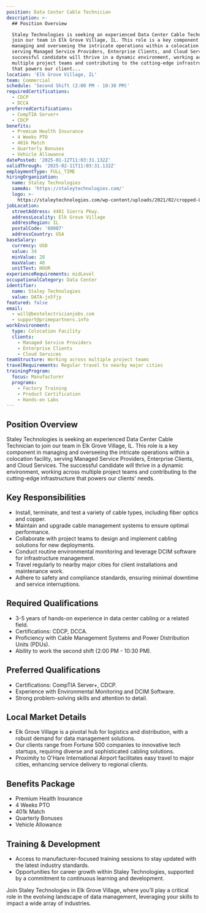 ```yaml
---
position: Data Center Cable Technician
description: >-
  ## Position Overview

  Staley Technologies is seeking an experienced Data Center Cable Technician to
  join our team in Elk Grove Village, IL. This role is a key component in
  managing and overseeing the intricate operations within a colocation facility,
  serving Managed Service Providers, Enterprise Clients, and Cloud Services. The
  successful candidate will thrive in a dynamic environment, working across
  multiple project teams and contributing to the cutting-edge infrastructure
  that powers our client...
location: 'Elk Grove Village, IL'
team: Commercial
schedule: 'Second Shift (2:00 PM - 10:30 PM)'
requiredCertifications:
  - CDCP
  - DCCA
preferredCertifications:
  - CompTIA Server+
  - CDCP
benefits:
  - Premium Health Insurance
  - 4 Weeks PTO
  - 401k Match
  - Quarterly Bonuses
  - Vehicle Allowance
datePosted: '2025-01-12T11:03:31.132Z'
validThrough: '2025-02-11T11:03:31.132Z'
employmentType: FULL_TIME
hiringOrganization:
  name: Staley Technologies
  sameAs: 'https://staleytechnologies.com/'
  logo: >-
    https://staleytechnologies.com/wp-content/uploads/2021/02/cropped-Logo_StaleyTechnologies.png
jobLocation:
  streetAddress: 4481 Sierra Pkwy.
  addressLocality: Elk Grove Village
  addressRegion: IL
  postalCode: '60007'
  addressCountry: USA
baseSalary:
  currency: USD
  value: 34
  minValue: 28
  maxValue: 40
  unitText: HOUR
experienceRequirements: midLevel
occupationalCategory: Data Center
identifier:
  name: Staley Technologies
  value: DATA-jx5fjy
featured: false
email:
  - will@bestelectricianjobs.com
  - support@primepartners.info
workEnvironment:
  type: Colocation Facility
  clients:
    - Managed Service Providers
    - Enterprise Clients
    - Cloud Services
teamStructure: Working across multiple project teams
travelRequirements: Regular travel to nearby major cities
trainingProgram:
  focus: Manufacturer
  programs:
    - Factory Training
    - Product Certification
    - Hands-on Labs
---
```




## Position Overview
Staley Technologies is seeking an experienced Data Center Cable Technician to join our team in Elk Grove Village, IL. This role is a key component in managing and overseeing the intricate operations within a colocation facility, serving Managed Service Providers, Enterprise Clients, and Cloud Services. The successful candidate will thrive in a dynamic environment, working across multiple project teams and contributing to the cutting-edge infrastructure that powers our clients' needs.

## Key Responsibilities
- Install, terminate, and test a variety of cable types, including fiber optics and copper.
- Maintain and upgrade cable management systems to ensure optimal performance.
- Collaborate with project teams to design and implement cabling solutions for new deployments.
- Conduct routine environmental monitoring and leverage DCIM software for infrastructure management.
- Travel regularly to nearby major cities for client installations and maintenance work.
- Adhere to safety and compliance standards, ensuring minimal downtime and service interruptions.

## Required Qualifications
- 3-5 years of hands-on experience in data center cabling or a related field.
- Certifications: CDCP, DCCA.
- Proficiency with Cable Management Systems and Power Distribution Units (PDUs).
- Ability to work the second shift (2:00 PM - 10:30 PM).

## Preferred Qualifications
- Certifications: CompTIA Server+, CDCP.
- Experience with Environmental Monitoring and DCIM Software.
- Strong problem-solving skills and attention to detail.

## Local Market Details
- Elk Grove Village is a pivotal hub for logistics and distribution, with a robust demand for data management solutions.
- Our clients range from Fortune 500 companies to innovative tech startups, requiring diverse and sophisticated cabling solutions.
- Proximity to O'Hare International Airport facilitates easy travel to major cities, enhancing service delivery to regional clients.

## Benefits Package
- Premium Health Insurance
- 4 Weeks PTO
- 401k Match
- Quarterly Bonuses
- Vehicle Allowance

## Training & Development
- Access to manufacturer-focused training sessions to stay updated with the latest industry standards.
- Opportunities for career growth within Staley Technologies, supported by a commitment to continuous learning and development.

Join Staley Technologies in Elk Grove Village, where you'll play a critical role in the evolving landscape of data management, leveraging your skills to impact a wide array of industries.

